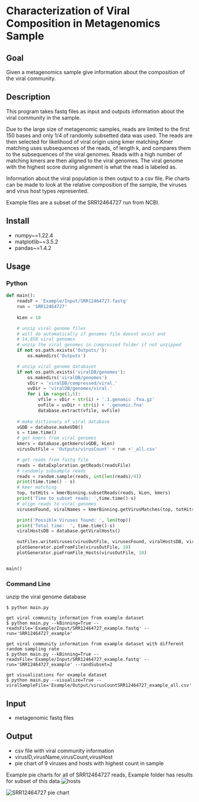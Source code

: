 # Characterization of Viral Composition in Metagenomics Sample

## Goal
Given a metagenomics sample give information about the composition of the viral community.

## Description
This program takes fastq files as input and outputs information about the viral community in the sample. 

Due to the large size of metagenomic samples, reads are limited to the first 150 bases and only 1/4 of randomly
subsetted data was used. The reads are then selected for likelihood of viral origin using kmer matching.Kmer
matching uses subsequences of the reads, of length k, and compares them to the subsequences of the viral genomes.
Reads with a high number of matching kmers are then aligned to the viral genomes. The viral genome with the highest score
during alignment is what the read is labeled as. 

Information about the viral population is then output to a csv file. Pie charts can be made to look at the relative 
composition of the sample, the viruses and virus host types represented. 

Example files are a subset of the SRR12464727 run from NCBI. 

## Install
- numpy~=1.22.4
- matplotlib~=3.5.2
- pandas~=1.4.2

## Usage
### Python
```python 
def main():
    readsF = 'Example/Input/SRR12464727.fastq'
    run = 'SRR12464727'
    
    kLen = 10

    # unzip viral genome files
    # will do automatically if genomes file doesnt exist and
    # 14,858 viral genomes
    # unzip the viral genomes in compressed folder if not unzipped
    if not os.path.exists('Outputs/'):
        os.makedirs('Outputs')

    # unzip viral genome databaset
    if not os.path.exists('viralDB/genomes'):
        os.makedirs('viralDB/genomes')
        vDir = 'viralDB/compressed/viral.'
        uvDir = 'viralDB/genomes/viral.'
        for i in range(1,5):
            vfile = vDir + str(i) + '.1.genomic .fna.gz'
            ovFile = uvDir + str(i) + '.genomic.fna'
            database.extract(vfile, ovFile)
            
    # make dictionary of viral database
    vGDB = database.makeVDB()
    s = time.time()
    # get kmers from viral genomes
    kmers = database.getkmers(vGDB, kLen)
    virusOutFile = 'Outputs/virusCount' + run +'_all.csv'

    # get reads from fastq file
    reads = dataExploration.getReads(readsFile)
    # randomly subsample reads
    reads = random.sample(reads, int(len(reads)/4))
    print(time.time() - s)
    # kmer matching
    top, totHits = kmerBinning.subsetReads(reads, kLen, kmers)
    print('Time to subset reads: ',time.time()-s)
    # align reads to viral genomes
    virusesFound, viralNames = kmerBinning.getVirusMatches(top, totHits, reads, vGDB)

    print('Possible Viruses found: ', len(top))
    print('Total time:  ', time.time()-s)
    viralHostsDB = database.getViralHosts()

    outFiles.writeViruses(virusOutFile, virusesFound, viralHostsDB, viralNames)
    plotGenerator.pieFromFile(virusOutFile, 10)
    plotGenerator.pieFromFile_Hosts(virusOutFile, 10)


main()
```
### Command Line
unzip the viral genome database
```
$ python main.py 

get viral community information from example dataset
$ python main.py --kBinning=True --readsFile='Example/Input/SRR12464727_example.fastq' --run='SRR12464727_example' 

get viral community information from example dataset with different random sampling rate
$ python main.py --kBinning=True --readsFile='Example/Input/SRR12464727_example.fastq' --run='SRR12464727_example' --randSubset=2

get visualizations for example dataset
$ python main.py --visualize=True --viralSampleFile='Example/Output/virusCountSRR12464727_example_all.csv'         
```

## Input
- metagenomic fastq files

## Output
- csv file with viral community information
- virusID,virusName,virusCount,virusHost
- pie chart of 9 viruses and hosts with highest count in sample

Example pie charts for all of SRR12464727 reads, Example folder has results for subset of this data
![hosts](https://user-images.githubusercontent.com/22487858/173917029-1eac17ff-42cb-49eb-a074-354481afd36d.png)

![SRR12464727 pie chart](https://user-images.githubusercontent.com/22487858/173917086-afc0039c-347b-48c7-8fd5-3b6dea2a3fd1.png)


